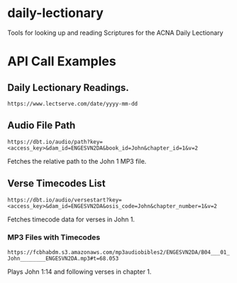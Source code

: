 # daily-lectionary
Tools for looking up and reading Scriptures for the ACNA Daily Lectionary

# API Call Examples

## Daily Lectionary Readings.
``
https://www.lectserve.com/date/yyyy-mm-dd
``

## Audio File Path

``
https://dbt.io/audio/path?key=<access_key>&dam_id=ENGESVN2DA&book_id=John&chapter_id=1&v=2
``

Fetches the relative path to the John 1 MP3 file.

## Verse Timecodes List

``
https://dbt.io/audio/versestart?key=<access_key>&dam_id=ENGESVN2DA&osis_code=John&chapter_number=1&v=2
``

Fetches timecode data for verses in John 1.

### MP3 Files with Timecodes

``
https://fcbhabdm.s3.amazonaws.com/mp3audiobibles2/ENGESVN2DA/B04___01_John________ENGESVN2DA.mp3#t=68.053
``

Plays John 1:14 and following verses in chapter 1.
